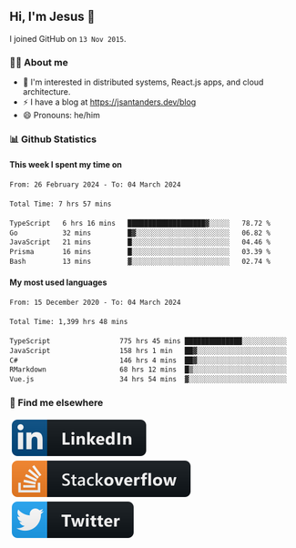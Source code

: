 ## Hi, I'm Jesus 👋

I joined GitHub on `13 Nov 2015`.

<!-- Talking about you -->

### 👨‍💻 About me

- 👦 I'm interested in distributed systems, React.js apps, and cloud architecture.
- ⚡️ I have a blog at <https://jsantanders.dev/blog>
- 😄 Pronouns: he/him

### 📊 Github Statistics

#### This week I spent my time on

<!--START_SECTION:weekly-->

```txt
From: 26 February 2024 - To: 04 March 2024

Total Time: 7 hrs 57 mins

TypeScript   6 hrs 16 mins   ███████████████████▓░░░░░   78.72 %
Go           32 mins         █▓░░░░░░░░░░░░░░░░░░░░░░░   06.82 %
JavaScript   21 mins         █░░░░░░░░░░░░░░░░░░░░░░░░   04.46 %
Prisma       16 mins         █░░░░░░░░░░░░░░░░░░░░░░░░   03.39 %
Bash         13 mins         ▓░░░░░░░░░░░░░░░░░░░░░░░░   02.74 %
```

<!--END_SECTION:weekly-->

#### My most used languages

<!--START_SECTION:alltime-->

```txt
From: 15 December 2020 - To: 04 March 2024

Total Time: 1,399 hrs 48 mins

TypeScript                 775 hrs 45 mins ██████████████░░░░░░░░░░░   55.42 %
JavaScript                 158 hrs 1 min   ██▓░░░░░░░░░░░░░░░░░░░░░░   11.29 %
C#                         146 hrs 4 mins  ██▓░░░░░░░░░░░░░░░░░░░░░░   10.43 %
RMarkdown                  68 hrs 12 mins  █▒░░░░░░░░░░░░░░░░░░░░░░░   04.87 %
Vue.js                     34 hrs 54 mins  ▓░░░░░░░░░░░░░░░░░░░░░░░░   02.49 %
```

<!--END_SECTION:alltime-->

### 📢 Find me elsewhere

<p>
  <a target="_blank" href="https://linkedin.com/in/jsantanders">
    <img src="https://github.com/jsantanders/jsantanders/blob/master/img/linkedin.svg" alt="LinkedIn" style="vertical-align:top; margin:4px">
  </a>
  
  <a target="_blank" href="https://stackoverflow.com/users/7318331/jesus-santander">
    <img src="https://github.com/jsantanders/jsantanders/blob/master/img/stackoverflow.svg" alt="StackOverflow" style="vertical-align:top; margin:4px">
  </a>
  
  <a target="_blank" href="http://twitter.com/jsantanders">
    <img src="https://github.com/jsantanders/jsantanders/blob/master/img/twitter.svg" alt="Twitter" style="vertical-align:top; margin:4px">
  </a>
</p>
